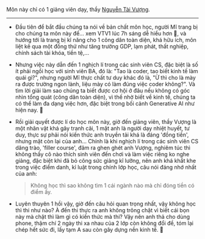Môn này chỉ có 1 giảng viên dạy, thầy [Nguyễn Tài Vượng][link].

---

- Đầu tiên để bắt đầu chúng ta nói về bản chất môn học, người Mĩ trang bị cho chúng ta môn này để... xem VTV1 lúc 7h sáng dễ hiểu hơn 🙂, và hướng tới là trang bị kĩ năng cho 1 công dân toàn diện, khá hữu ích, môn liệt kê qua một đống thứ như tăng trưởng GDP, lạm phát, thất nghiệp, chính sách tài khóa, tiền tệ,... 

- Nhưng việc này dẫn đến 1 nghịch lí trong các sinh viên CS, đặc biệt là số ít phải ngồi học với sinh viên BA, đó là: "Tao là coder, tao biết kinh tế làm quái gì?", nhưng người Mĩ thực chất tư duy khác đó là, "Ừ thì cho là mày ra được trường ngon lành, liệu mày có làm đúng việc coder không?". Và tìm lời giải làm sao chúng ta biết được cơ hội ở đâu nếu không có góc nhìn tổng quát (công dân toàn diện), vì thế nhờ biết về kinh tế, chúng ta có thể làm đa dạng việc hơn, đặc biệt trong bối cảnh Generative AI như hiện nay. 🤖

- Rồi giải quyết được lí do học môn này, giờ đến giảng viên, thầy Vượng là một nhân vật khá gây tranh cãi, 1 mặt anh là người dạy nhiệt huyết, tư duy, thực sự phải nói kiến thức anh truyền tải khá là đáng 'đồng tiền', nhưng mặt còn lại của anh... Chính là khi nghịch lí trong các sinh viên CS dâng trào, 'filler course', đâm ra ghen ghét anh Vượng, nghiêm túc thì không thầy cô nào thích sinh viên đến chơi và làm việc riêng ko nghe giảng, đặc biệt khi đã bỏ công sức giảng kĩ lưỡng, nên anh khá khắt khe trong việc điểm danh, kỉ luật trong chính lớp học, câu nói đáng nhớ nhất của anh:
  
  > Không học thì sao không tìm 1 cái ngành nào mà chỉ đóng tiền có điểm ấy.

- Luyên thuyên 1 hồi vậy, giờ đến câu hỏi quan trọng nhất, vậy không học thì thi như nào? À đến thi thực ra anh không trông chặt vì biết cái bọn này mà chặt thì làm gì có kiến thức mà thi? Vậy nên anh thả cho dùng phone, thậm chí 2 ngày thi xa nhau của 2 lớp còn không đổi đề, tóm lại chép hết sức đi, lấy tạm A sau còn gây dựng nền kinh tế. 💸

[link]: https://sem.hust.edu.vn/lecturers/ths-nguyen-tai-vuong
